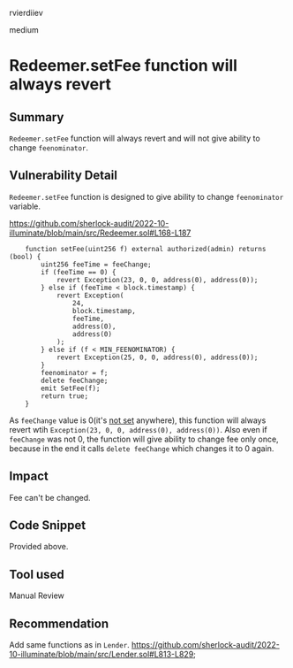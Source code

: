 rvierdiiev

medium

# Redeemer.setFee function will always revert

## Summary
`Redeemer.setFee` function will always revert and will not give ability to change `feenominator`.
## Vulnerability Detail
`Redeemer.setFee` function is designed to give ability to change `feenominator` variable.

https://github.com/sherlock-audit/2022-10-illuminate/blob/main/src/Redeemer.sol#L168-L187
```solidity
    function setFee(uint256 f) external authorized(admin) returns (bool) {
        uint256 feeTime = feeChange;
        if (feeTime == 0) {
            revert Exception(23, 0, 0, address(0), address(0));
        } else if (feeTime < block.timestamp) {
            revert Exception(
                24,
                block.timestamp,
                feeTime,
                address(0),
                address(0)
            );
        } else if (f < MIN_FEENOMINATOR) {
            revert Exception(25, 0, 0, address(0), address(0));
        }
        feenominator = f;
        delete feeChange;
        emit SetFee(f);
        return true;
    }
```

As `feeChange` value is 0(it's [not set](https://github.com/sherlock-audit/2022-10-illuminate/blob/main/src/Redeemer.sol#L59) anywhere), this function will always revert wtih `Exception(23, 0, 0, address(0), address(0))`.
Also even if `feeChange` was not 0, the function will give ability to change fee only once, because in the end it calls `delete feeChange` which changes it to 0 again.
## Impact
Fee can't be changed.
## Code Snippet
Provided above.
## Tool used

Manual Review

## Recommendation
Add same functions as in `Lender`.
https://github.com/sherlock-audit/2022-10-illuminate/blob/main/src/Lender.sol#L813-L829;